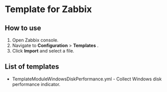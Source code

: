 # Template for Zabbix

## How to use

1. Open Zabbix console.
2. Navigate to **Configuration** > **Templates** .
3. Click **Import** and select a file.

## List of templates

- TemplateModuleWindowsDiskPerformance.yml - Collect Windows disk performance indicator.
